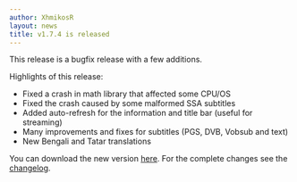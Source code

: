 ```yaml
---
author: XhmikosR
layout: news
title: v1.7.4 is released
---
```


This release is a bugfix release with a few additions.

Highlights of this release:

* Fixed a crash in math library that affected some CPU/OS
* Fixed the crash caused by some malformed SSA subtitles
* Added auto-refresh for the information and title bar (useful for streaming)
* Many improvements and fixes for subtitles (PGS, DVB, Vobsub and text)
* New Bengali and Tatar translations

You can download the new version [here](/downloads/).
For the complete changes see the [changelog](/changelog/).
